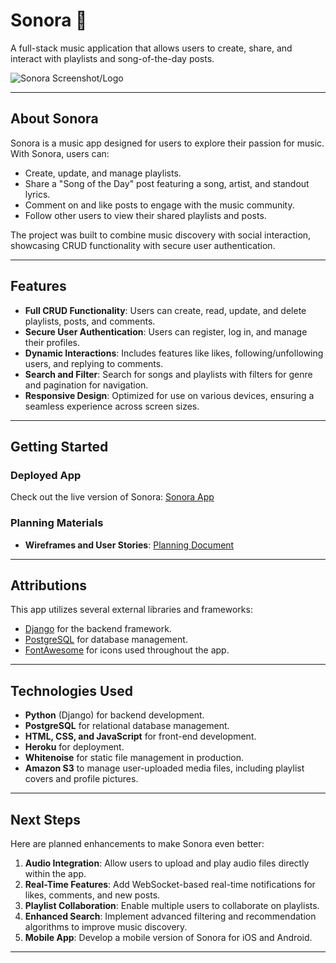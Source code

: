 # **Sonora** 🎵  
A full-stack music application that allows users to create, share, and interact with playlists and song-of-the-day posts.

![Sonora Screenshot/Logo](https://sonora-dc7a94a1292a.herokuapp.com/static/images/sonora-logo3.PNG)  

---

## **About Sonora**  
Sonora is a music app designed for users to explore their passion for music. With Sonora, users can:  
- Create, update, and manage playlists.  
- Share a "Song of the Day" post featuring a song, artist, and standout lyrics.  
- Comment on and like posts to engage with the music community.  
- Follow other users to view their shared playlists and posts.  

The project was built to combine music discovery with social interaction, showcasing CRUD functionality with secure user authentication.  

---

## **Features**  
- **Full CRUD Functionality**: Users can create, read, update, and delete playlists, posts, and comments.  
- **Secure User Authentication**: Users can register, log in, and manage their profiles.  
- **Dynamic Interactions**: Includes features like likes, following/unfollowing users, and replying to comments.  
- **Search and Filter**: Search for songs and playlists with filters for genre and pagination for navigation.  
- **Responsive Design**: Optimized for use on various devices, ensuring a seamless experience across screen sizes.

---

## **Getting Started**  
### **Deployed App**  
Check out the live version of Sonora: [Sonora App](https://sonora-dc7a94a1292a.herokuapp.com/)  


### **Planning Materials**  
- **Wireframes and User Stories**: [Planning Document](https://trello.com/b/33zwREI2/sonora)  

---

## **Attributions**  
This app utilizes several external libraries and frameworks:  
- [Django](https://www.djangoproject.com/) for the backend framework.  
- [PostgreSQL](https://www.postgresql.org/) for database management.  
- [FontAwesome](https://fontawesome.com/) for icons used throughout the app.  


---

## **Technologies Used**  
- **Python** (Django) for backend development.  
- **PostgreSQL** for relational database management.  
- **HTML, CSS, and JavaScript** for front-end development.  
- **Heroku** for deployment.  
- **Whitenoise** for static file management in production.
- **Amazon S3** to manage user-uploaded media files, including playlist covers and profile pictures.

---

## **Next Steps**  
Here are planned enhancements to make Sonora even better:  
1. **Audio Integration**: Allow users to upload and play audio files directly within the app.  
2. **Real-Time Features**: Add WebSocket-based real-time notifications for likes, comments, and new posts.
3. **Playlist Collaboration**: Enable multiple users to collaborate on playlists.  
4. **Enhanced Search**: Implement advanced filtering and recommendation algorithms to improve music discovery. 
5. **Mobile App**: Develop a mobile version of Sonora for iOS and Android. 

---


